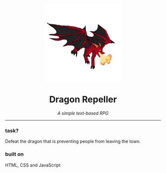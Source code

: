 <div align="center">

<p align="center">
  <a href="https://dragon-repeller.pages.dev">
    <img src="assets/images/logo/dark/fire-dragon.png" alt="app-logo" width="250" height="250">
  </a>
</p>

<h1>Dragon Repeller</h1>

<p align="center"><em>A simple text-based RPG</em></p>

</div>

-----

[//]: # (retro and modern look comparison pics)

### task?

Defeat the dragon that is preventing people from leaving the town.

### built on

HTML, CSS and JavaScript
